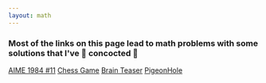 ```yaml
---
layout: math
---
```


<h3 class="math-intro">
    Most of the links on this page lead to math problems with some solutions that I've &#129514; concocted
    &#129514;
</h3>
<!--
<table class="math-problems">
    <tr>
        <th>
            <h3>Competitive math:</h3>
        </th>
        <th>
            <h3>Miscellaneous:</h3>
        </th>
    </tr>
    <tr>
        <td>
            <a class="mathlinks" href="/math/A1">AIME 1984 #11</a>
        </td>
        <td> <a class="mathlinks" href="/math/M1">Chess Game</a>
        </td>
    </tr>
    <tr>
        <td>
        </td>
        <td>
            <a class ="mathlinks" href="/math/M2">Brain Teaser</a>
        </td>
    </tr>
    <tr>
        <td>
        </td>
        <td>
            <a class ="mathlinks" href="/math/M3">PigeonHole</a>
        </td>
    </tr>
</table> -->

<div class = "math-problems">
<a class ="mathlinks" href="/math/A1">AIME 1984 #11</a>
<a class ="mathlinks" href="/math/M1">Chess Game</a>
<a class ="mathlinks" href="/math/M2">Brain Teaser</a>
<a class ="mathlinks" href="/math/M3">PigeonHole</a>

</div>